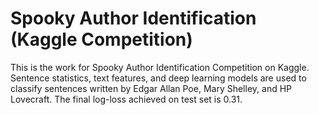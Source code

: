 # Spooky Author Identification (Kaggle Competition)

This is the work for Spooky Author Identification Competition on Kaggle. Sentence statistics, text features, and deep learning models are used to classify sentences written by Edgar Allan Poe, Mary Shelley, and HP Lovecraft. The final log-loss achieved on test set is 0.31.
